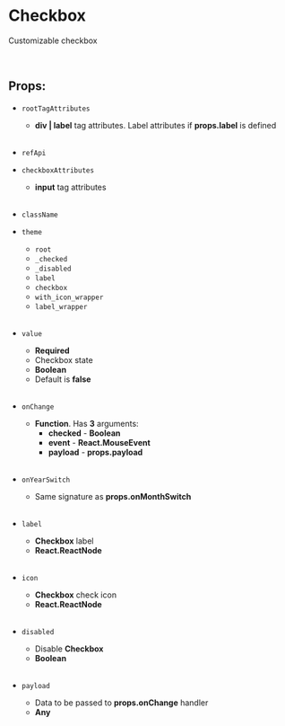 # Checkbox

Customizable checkbox<br />

<br />

## Props:

- `rootTagAttributes`
    - **div | label** tag attributes. Label attributes if **props.label** is defined<br /><br />

- `refApi`

- `checkboxAttributes`
    - **input** tag attributes<br /><br />

- `className`

- `theme`
    - `root`
    - `_checked`
    - `_disabled`
    - `label`
    - `checkbox`
    - `with_icon_wrapper`
    - `label_wrapper`<br /><br />

- `value`
    - **Required**
    - Checkbox state
    - **Boolean**
    - Default is **false**<br /><br />

- `onChange`
    - **Function**. Has **3** arguments:
        - **checked** - **Boolean**
        - **event** - **React.MouseEvent**
        - **payload** - **props.payload**<br /><br />

- `onYearSwitch`
    - Same signature as **props.onMonthSwitch**<br /><br />

- `label`
    - **Checkbox** label
    - **React.ReactNode**<br /><br />

- `icon`
    - **Checkbox** check icon
    - **React.ReactNode**<br /><br />

- `disabled`
    - Disable **Checkbox**
    - **Boolean**<br /><br />

- `payload`
    - Data to be passed to **props.onChange** handler
    - **Any**